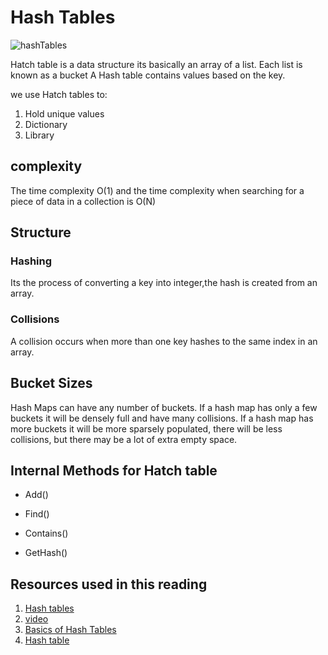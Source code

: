 # Hash Tables

![hashTables](https://www.tutorialspoint.com/data_structures_algorithms/images/hash_function.jpg)

Hatch table is a data structure its basically  an array of a list. Each list is known as a bucket A Hash table contains values based on the key.

we use Hatch tables to:

1. Hold unique values
2. Dictionary
3. Library

## complexity

The time complexity O(1) and the time complexity when searching for a piece of data in a collection is O(N)

## Structure

### Hashing

Its the process of converting a key into integer,the hash is created from an array.

### Collisions

A collision occurs when more than one key hashes to the same index in an array.

## Bucket Sizes

Hash Maps can have any number of buckets. If a hash map has only a few buckets it will be densely full and have many collisions. If a hash map has more buckets it will be more sparsely populated, there will be less collisions, but there may be a lot of extra empty space.

## Internal Methods for Hatch table

* Add()

* Find()

* Contains()

* GetHash()

## Resources used in this reading

1. [Hash tables](https://codefellows.github.io/common_curriculum/data_structures_and_algorithms/Code_401/class-30/resources/Hashtables.html)
2. [video](https://www.youtube.com/watch?v=MfhjkfocRR0)
3. [Basics of Hash Tables](https://www.hackerearth.com/practice/data-structures/hash-tables/basics-of-hash-tables/tutorial/)
4. [Hash table](https://en.wikipedia.org/wiki/Hash_table)